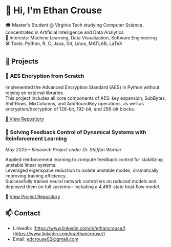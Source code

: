 # 👋 Hi, I'm Ethan Crouse

🎓 Master's Student @ Virginia Tech studying Computer Science, concentrated in Artificial Intelligence and Data Analytics  
🧠 Interests: Machine Learning, Data Visualization, Software Engineering  
🛠️ Tools: Python, R, C, Java, Git, Linux, MATLAB, LaTeX

## 📂 Projects

### 🔐 AES Encryption from Scratch  
Implemented the Advanced Encryption Standard (AES) in Python without relying on external libraries.  
This project includes all core components of AES: key expansion, SubBytes, ShiftRows, MixColumns, and AddRoundKey operations, as well as encryption/decryption of 128-bit, 192-bit, and 256-bit blocks.  

[🔗 View Repository](https://github.com/EthanCrouse/AES)

### 🔧 Solving Feedback Control of Dynamical Systems with Reinforcement Learning  
*May 2025 – Research Project under Dr. Steffen Werner*

Applied reinforcement learning to compute feedback control for stabilizing unstable linear systems.  
Leveraged eigenspace reduction to isolate unstable modes, dramatically improving training efficiency.  
Successfully trained neural network controllers on reduced models and deployed them on full systems—including a 4,489-state heat flow model.

🔗 [View Project Repository](https://github.com/yourusername/dynamical-systems-rl)



## 📫 Contact
- LinkedIn: [https://www.linkedin.com/in/ethancrouse/](https://www.linkedin.com/in/ethancrouse/)
- Email: edcrouse02@gmail.com
